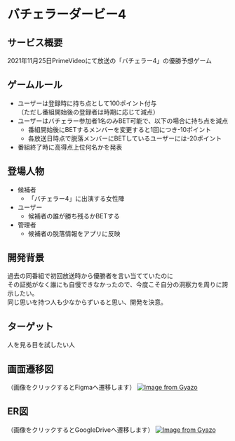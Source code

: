 # バチェラーダービー4

## サービス概要
2021年11月25日PrimeVideoにて放送の「バチェラー4」の優勝予想ゲーム

## ゲームルール
- ユーザーは登録時に持ち点として100ポイント付与\
  （ただし番組開始後の登録者は時期に応じて減点）
- ユーザーはバチェラー参加者1名のみBET可能で、以下の場合に持ち点を減点
  - 番組開始後にBETするメンバーを変更すると1回につき-10ポイント
  - 各放送日時点で脱落メンバーにBETしているユーザーには-20ポイント
- 番組終了時に高得点上位何名かを発表

## 登場人物
- 候補者
  - 「バチェラー4」に出演する女性陣
- ユーザー
  - 候補者の誰が勝ち残るかBETする
- 管理者
  - 候補者の脱落情報をアプリに反映

## 開発背景
過去の同番組で初回放送時から優勝者を言い当てていたのに\
その証拠がなく誰にも自慢できなかったので、今度こそ自分の洞察力を周りに誇示したい。\
同じ思いを持つ人も少なからずいると思い、開発を決意。

## ターゲット
人を見る目を試したい人

## 画面遷移図
（画像をクリックするとFigmaへ遷移します）
[![Image from Gyazo](https://i.gyazo.com/3d687a87dd09d37734f769648ea4fcb2.png)](https://www.figma.com/file/gmouuUa3BQDQIqeh8NRowV/%E3%83%90%E3%83%81%E3%82%A7%E3%83%A9%E3%83%BC%E3%83%80%E3%83%BC%E3%83%93%E3%83%BC4?node-id=0%3A1)

## ER図
（画像をクリックするとGoogleDriveへ遷移します）
[![Image from Gyazo](https://i.gyazo.com/d6395652606778ef60d89164dcfd3f79.png)](https://drive.google.com/file/d/1-CTAXc4nQxtcXVW81UpkotjkiVykD2OA/view?usp=sharing)
